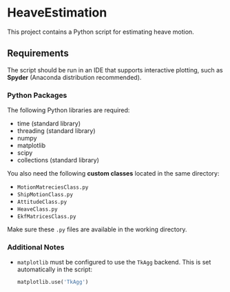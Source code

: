 # HeaveEstimation

This project contains a Python script for estimating heave motion.

## Requirements

The script should be run in an IDE that supports interactive plotting, such as **Spyder** (Anaconda distribution recommended).

### Python Packages

The following Python libraries are required:

- time (standard library)
- threading (standard library)
- numpy
- matplotlib
- scipy
- collections (standard library)

You also need the following **custom classes** located in the same directory:

- `MotionMatreciesClass.py`
- `ShipMotionClass.py`
- `AttitudeClass.py`
- `HeaveClass.py`
- `EkfMatricesClass.py`

Make sure these `.py` files are available in the working directory.

### Additional Notes

- `matplotlib` must be configured to use the `TkAgg` backend. This is set automatically in the script:

  ```python
  matplotlib.use('TkAgg')
